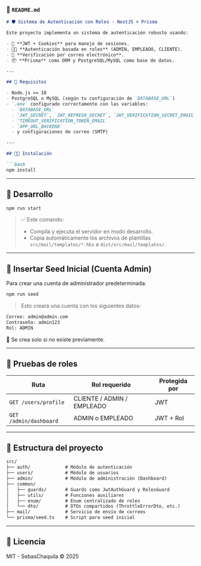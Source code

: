 ### 📄 `README.md`

```md
# 🛡️ Sistema de Autenticación con Roles - NestJS + Prisma

Este proyecto implementa un sistema de autenticación robusto usando:

- 🔐 **JWT + Cookies** para manejo de sesiones.
- 🧑‍💼 **Autenticación basada en roles** (ADMIN, EMPLEADO, CLIENTE).
- 📧 **Verificación por correo electrónico**.
- 📦 **Prisma** como ORM y PostgreSQL/MySQL como base de datos.

---

## 🚀 Requisitos

- Node.js >= 18
- PostgreSQL o MySQL (según tu configuración de `DATABASE_URL`)
- `.env` configurado correctamente con las variables:
  - `DATABASE_URL`
  - `JWT_SECRET`, `JWT_REFRESH_SECRET`, `JWT_VERIFICATION_SECRET_EMAIL`
  - `TIMEOUT_VERIFICATION_TOKEN_EMAIL`
  - `APP_URL_BACKEND`
  - y configuraciones de correo (SMTP)

---

## 🧑‍💻 Instalación

```bash
npm install
```

---

## 🧪 Desarrollo

```bash
npm run start
```

> ✅ Este comando:
>
> - Compila y ejecuta el servidor en modo desarrollo.
> - Copia automáticamente los archivos de plantillas `src/mail/templates/*.hbs` a `dist/src/mail/templates/`.

---

## 🌱 Insertar Seed Inicial (Cuenta Admin)

Para crear una cuenta de administrador predeterminada:

```bash
npm run seed
```

> Esto creará una cuenta con los siguientes datos:

```txt
Correo: admin@admin.com
Contraseña: admin123
Rol: ADMIN
```

📌 Se crea solo si no existe previamente.

---

## 🧪 Pruebas de roles

| Ruta | Rol requerido | Protegida por |
|------|---------------|---------------|
| `GET /users/profile` | CLIENTE / ADMIN / EMPLEADO | JWT |
| `GET /admin/dashboard` | ADMIN o EMPLEADO | JWT + Rol |

---

## 📁 Estructura del proyecto

```txt
src/
├── auth/             # Módulo de autenticación
├── users/            # Módulo de usuarios
├── admin/            # Módulo de administración (Dashboard)
├── common/
│   ├── guards/       # Guards como JwtAuthGuard y RolesGuard
│   ├── utils/        # Funciones auxiliares
│   ├── enum/         # Enum centralizado de roles
│   └── dto/          # DTOs compartidos (ThrottleErrorDto, etc.)
├── mail/             # Servicio de envío de correos
└── prisma/seed.ts    # Script para seed inicial
```

---

## 🧾 Licencia

MIT - SebasChaquila © 2025
```